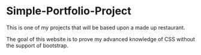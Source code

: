 # Simple-Portfolio-Project
This is one of my projects that will be based upon a made up restaurant.

The goal of this website is to prove my advanced knowledge of CSS without the support 
of bootstrap.
